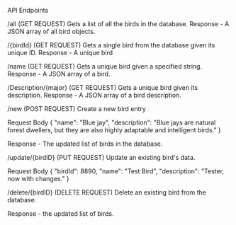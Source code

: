 API Endpoints

/all (GET REQUEST)
Gets a list of all the birds in the database.
Response - A JSON array of all bird objects.

/{birdId} (GET REQUEST)
Gets a single bird from the database given its unique ID.
Response - A unique bird

/name (GET REQUEST)
Gets a unique bird given a specified string.
Response - A JSON array of a bird.

/Description/{major} (GET REQUEST)
Gets a unique bird given its description.
Response - A JSON array of a bird description.

/new (POST REQUEST)
Create a new bird entry

Request Body
{
"name": "Blue jay",
"description": "Blue jays are natural forest dwellers, but they are also highly adaptable and intelligent birds." 
}

Response - The updated list of birds in the database.

/update/{birdID} (PUT REQUEST)
Update an existing bird's data.

Request Body
{ 
"birdId": 8890, 
"name": "Test Bird",
"description": "Tester, now with changes." 
}

/delete/{birdID} (DELETE REQUEST)
Delete an existing bird from the database.

Response - the updated list of birds.

